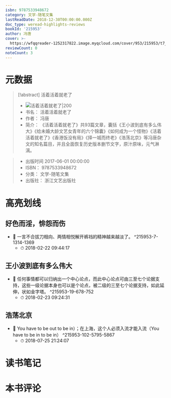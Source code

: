 ```yaml
---
isbn: 9787533948672
category: 文学-随笔文集
lastReadDate: 2018-12-30T00:00:00.000Z
doc_type: weread-highlights-reviews
bookId: '215953'
author: 冯唐
cover: >-
  https://wfqqreader-1252317822.image.myqcloud.com/cover/953/215953/t7_215953.jpg
reviewCount: 0
noteCount: 3
---
```

# 元数据
> [!abstract] 活着活着就老了
> - ![ 活着活着就老了|200](https://wfqqreader-1252317822.image.myqcloud.com/cover/953/215953/t7_215953.jpg)
> - 书名： 活着活着就老了
> - 作者： 冯唐
> - 简介：     《活着活着就老了》共93篇文章，囊括《王小波到底有多么伟大》《给未婚大龄文艺女青年的六个锦囊》《如何成为一个怪物》《活着活着就老了》《香港饭没有局》《择一城而终老》《浩荡北京》等冯唐杂文的知名篇目，并且全面恢复历史版本删节文字，原汁原味，元气淋漓。

> - 出版时间 2017-06-01 00:00:00
> - ISBN： 9787533948672
> - 分类： 文学-随笔文集
> - 出版社： 浙江文艺出版社

# 高亮划线

## 好色而淫，悱怨而伤


- 📌 一言不合拔刀相向、两情相悦解开裤裆的精神越来越淡了。 ^215953-7-1314-1369
    - ⏱ 2018-02-22 09:44:17 
## 王小波到底有多么伟大


- 📌 任何事情都可以归纳出一个中心论点，而此中心论点可由三至七个论据支持，这些一级论据本身也可以是个论点，被二级的三至七个论据支持，如此延伸，状如金字塔。 ^215953-19-678-752
    - ⏱ 2018-02-23 09:24:31 
## 浩荡北京


- 📌 You have to be out to be in）；在上海，这个人必须入流才能入流（You have to be in to be in） ^215953-102-5795-5867
    - ⏱ 2018-07-25 21:24:07 
# 读书笔记

# 本书评论

